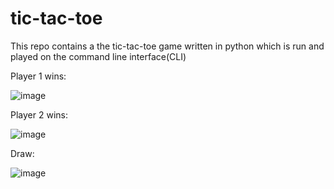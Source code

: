 # tic-tac-toe
This repo contains a the tic-tac-toe game written in python which is run and played on the command line interface(CLI)



Player 1 wins:

![image](https://user-images.githubusercontent.com/96857630/168550264-34859ae8-6aa3-4295-803e-01f0414c4c2b.png)

Player 2 wins:

![image](https://user-images.githubusercontent.com/96857630/168550731-3b3762bf-621f-4c33-ab19-dc15ae3c3d60.png)


Draw:

![image](https://user-images.githubusercontent.com/96857630/168551215-fd81d159-d32e-40d7-8b42-8d896217f875.png)




